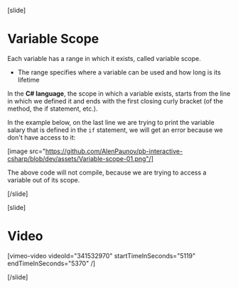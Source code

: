 [slide]
# Variable Scope
Each variable has a range in which it exists, called variable scope.
  * The range specifies where a variable can be used and how long is its lifetime

In the **C# language**, the scope in which a variable exists, starts from the line in which we defined it and ends with the first closing curly bracket (of the method, the if statement, etc.).

In the example below, on the last line we are trying to print the variable salary that is defined in the `if` statement, we will get an error because we don't have access to it:

[image src="https://github.com/AlenPaunov/pb-interactive-csharp/blob/dev/assets/Variable-scope-01.png"/]

The above code will not compile, because we are trying to access a variable out of its scope.

[/slide]

[slide]
# Video

[vimeo-video videoId="341532970" startTimeInSeconds="5119" endTimeInSeconds="5370" /]

[/slide]
